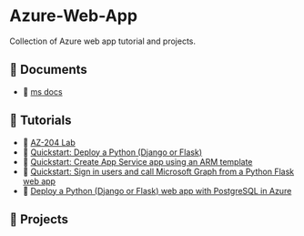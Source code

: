# Azure-Web-App
Collection of Azure web app tutorial and projects.

## 📕 Documents
- 📄 [ms docs](https://learn.microsoft.com/en-us/azure/app-service/)

## 📕 Tutorials
- 📄 [AZ-204 Lab](https://github.com/MicrosoftLearning/AZ-204-DevelopingSolutionsforMicrosoftAzure/tree/master)
- 📄 [Quickstart: Deploy a Python (Django or Flask) ](https://learn.microsoft.com/en-us/azure/app-service/quickstart-python?tabs=flask%2Cwindows%2Cazure-cli%2Cazure-cli-deploy%2Cdeploy-instructions-azportal%2Cterminal-bash%2Cdeploy-instructions-zip-azcli)
- 📄 [Quickstart: Create App Service app using an ARM template](https://learn.microsoft.com/en-us/azure/app-service/quickstart-arm-template?pivots=platform-linux)
- 📄 [Quickstart: Sign in users and call Microsoft Graph from a Python Flask web app](https://learn.microsoft.com/en-us/entra/identity-platform/quickstart-web-app-python-flask?tabs=windows)
- 📄 [Deploy a Python (Django or Flask) web app with PostgreSQL in Azure](https://learn.microsoft.com/en-us/azure/app-service/tutorial-python-postgresql-app?tabs=flask%2Cwindows&pivots=azure-portal)


## 📕 Projects
